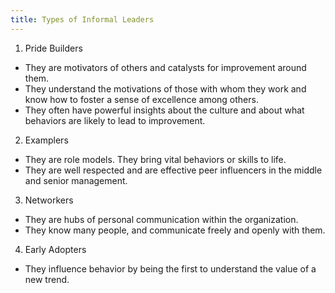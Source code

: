```yaml
---
title: Types of Informal Leaders
---
```

1. Pride Builders
* They are motivators of others and catalysts for improvement around them.
* They understand the motivations of those with whom they work and know
how to foster a sense of excellence among others.
* They often have powerful insights about the culture and about what
behaviors are likely to lead to improvement.
2. Examplers
* They are role models. They bring vital behaviors or skills to life.
* They are well respected and are effective peer influencers in the middle and senior management.
3. Networkers
* They are hubs of personal communication within the organization.
* They know many people, and communicate freely and openly with them.
4. Early Adopters
* They influence behavior by being the first to understand the value of a new trend.
